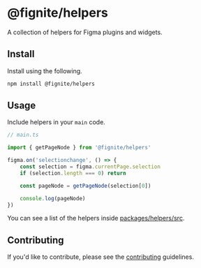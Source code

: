 # @fignite/helpers

A collection of helpers for Figma plugins and widgets.

## Install

Install using the following.

```bash
npm install @fignite/helpers
```

## Usage

Include helpers in your `main` code.

```js
// main.ts

import { getPageNode } from '@fignite/helpers'

figma.on('selectionchange', () => {
    const selection = figma.currentPage.selection
    if (selection.length === 0) return

    const pageNode = getPageNode(selection[0])

    console.log(pageNode)
})
```

You can see a list of the helpers inside [packages/helpers/src](/packages/helpers/src).

<!-- ## Type definitions

Update `tsconfig.json` to point to the type definitions.

```jsonc
{
    "compilerOptions": {
        // ...
        "typeRoots": [
            "./node_modules/@fignite",
            // ...
        ],
    },
}
``` -->

## Contributing

If you'd like to contribute, please see the [contributing](/CONTRIBUTING.md) guidelines.
